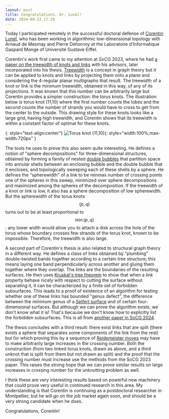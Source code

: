 ```yaml
---
layout: post
title: Congratulations, Dr. Lunel!
date: 2024-09-23 17:29
---
```

Today I participated remotely in the successful doctoral defense of [Corentin Lunel](https://corentinlunel.github.io/), who has been working in algorithmic low-dimensional topology with Arnaud de Mesmay and Pierre Dehornoy at the Laboratoire d'Informatique Gaspard Monge of Université Gustave Eiffel.

Corentin's work first came to my attention at SoCG 2023, where he had [a paper on the treewidth of knots and links](https://arxiv.org/abs/2303.07982) with his advisors, later incorporated into his thesis. [Treewidth](https://en.wikipedia.org/wiki/Treewidth) is a concept in graph theory but it can be applied to knots and links by projecting them onto a plane and considering the 4-regular planar multigraphs that result. The treewidth of a knot or link is the minimum treewidth, obtained in this way, of any of its projections. It was known that this number can be arbitrarily large but Corentin provides a simpler construction: the torus knots. The illustration below is torus knot (11,10) where the first number counts the lobes and the second counts the number of strands you would have to cross to get from the center to the outside. This drawing style for these knots looks like a large grid, having high treewidth, and Corentin shows that its treewidth is within a constant factor of optimal for these knots.

{: style="text-align:center"}
![Torus knot (11,10)]({{site.baseurl}}/assets/2024/torus-11-10.svg){: style="width:100%;max-width:720px" }

The tools he uses to prove this also seem quite interesting. He defines a notion of "sphere decompositions" for three-dimensional structures, obtained by forming a family of nested [double bubbles](https://en.wikipedia.org/wiki/Double_bubble_theorem) that partition space into annular shells between an enclosing bubble and the double bubble that it encloses, and topologically sweeping each of these shells by a sphere. He defines the "spherewidth" of a link to be minmax number of crossing points one of the spheres in this sweep, minimized over sphere decompositions and maximized among the spheres of the decomposition. If the treewidth of a knot or link is low, it also has a sphere decomposition of low spherewidth. But the spherewidth of the torus knots $$(p,q)$$ turns out to be at least proportional to $$\min(p,q)$$: any lower width would allow you to attach a disk across the hole of the torus whose boundary crosses few strands of the torus knot, known to be impossible. Therefore, the treewidth is also large.

A second part of Corentin's thesis is also related to structural graph theory in a different way. He defines a class of links obtained by "plumbing" double-twisted bands together according to a certain tree structure; this means laying one band perpendicularly across another and gluing them together where they overlap. The links are the boundaries of the resulting surfaces. He then uses [Kruskal's tree theorem](https://en.wikipedia.org/wiki/Kruskal%27s_tree_theorem) to show that when a link property behave nicely with respect to cutting the surface without separating it, it can be characterized by a finite set of forbidden subsurfaces. This leads to a proof of existence of an algorithm for testing whether one of these links has bounded "genus defect", the difference between the minimum genus of a [Seifert surface](https://en.wikipedia.org/wiki/Seifert_surface) and of certain four-dimensional surfaces. But although we can prove the algorithm exists, we don't know what it is! That's because we don't know how to explicitly list the forbidden subsurfaces. This is all from [another paper in SoCG 2024](https://arxiv.org/abs/2312.09094).

The thesis concludes with a third result: there exist links that are split (there exists a sphere that separates some components of the link from the rest) but for which proving this by a sequence of [Reidemeister moves](https://en.wikipedia.org/wiki/Reidemeister_move) may have to make arbitrarily large increases in the crossing number. Both the construction (from two linked torus knots, drawn as above, and a third unknot that is split from them but not drawn as split) and the proof that the crossing number must increase use the methods from the SoCG 2023 paper. This raises the strong hope that we can prove similar results on large increases in crossing number for the unknotting problem as well.
 
I think these are very interesting results based on powerful new machinery that could prove very useful in continued research in this area. My understanding is that Corentin is continuing as a postdoctoral researcher in Montpellier, but he will go on the job market again soon, and should be a very strong candidate when he does.

Congratulations, Corentin!
